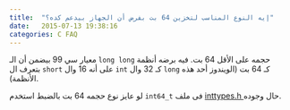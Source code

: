 ```yaml
---
title:  "إيه النوع المناسب لتخزين 64 بت بفرض أن الجهاز بيدعم كده؟"
date:   2015-07-13 19:38:16
categories: C FAQ
---
```

معيار سي 99 بيضمن أن الـ `long long` حجمه على الأقل 64 بت. فيه برضه أنظمة بتعرف ال `short` على أنه 16 وال `int` كـ 32 وال `long` كـ 64 بت (الويندوز أحد هذه الأنظمة).

لو عايز نوع حجمه 64 بت بالضبط استخدم `int64_t` فى ملف
<a href="http://ar.cppreference.com/w/c/types/integer">
inttypes.h
</a> حال وجوده.
